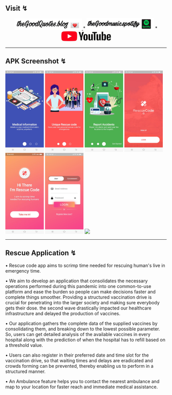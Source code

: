  ## Visit ↯
 <link rel="icon" type="image/png" sizes="32x32" href="favicon-32x32.png">
<link rel="icon" type="image/png" sizes="16x16" href="favicon-16x16.png">
<div align="center"> 
 
 <a href="https://thegoodquotess.blogspot.com"><img src="blog.jpeg" width="210"> </a> *
 <a href="https://sptfy.com/thegoodmusic"><img src="spotify.jpeg" width="210"></a> *
 <a href="https://www.youtube.com/channel/UCPghypjzxDj_gSj0yYX9lbw/"><img src="youtubee.jpg" width="160"></a>
</div>

<hr>

## APK Screenshot ↯
<img src="ImagesReadme/1.jpeg" width="120"> <img src="ImagesReadme/2.jpeg" width="120">
<img src="ImagesReadme/3.jpeg" width="120"> <img src="ImagesReadme/4.jpeg" width="120">
<img src="ImagesReadme/5.jpeg" width="120"> <img src="ImagesReadme/6.jpeg" width="120">
 <img src="ImagesReadme/7.jpeg" width="120">
<hr>

## Rescue Application ↯
<p>
• Rescue code app aims to scrimp time needed for rescuing human's live in emergency time.</p> 

<p>• We aim to develop an application that consolidates the necessary operations performed during this  pandemic into one common-to-use platform and ease the burden so people can make decisions faster and  complete things smoother. Providing a structured vaccination drive is crucial for penetrating into the larger society and making sure everybody gets their dose. the second wave drastically impacted our healthcare infrastructure and delayed the production of vaccines. </p>

<p>• Our application gathers the complete data of the supplied vaccines by consolidating them, and breaking down to the lowest possible parameter. So, users can get detailed analysis of the available vaccines in every hospital along with the prediction of when the hospital has to refill based on a threshold value.</p>

<p>• Users can also register in their preferred date and time slot for the vaccination drive, so that waiting times and delays are eradicated and crowds forming can be prevented, thereby enabling us to perform in a structured manner. </p>

<p>• An Ambulance feature helps you to contact the nearest ambulance and map to your location for faster reach and immediate medical assistance.
</p>






 
